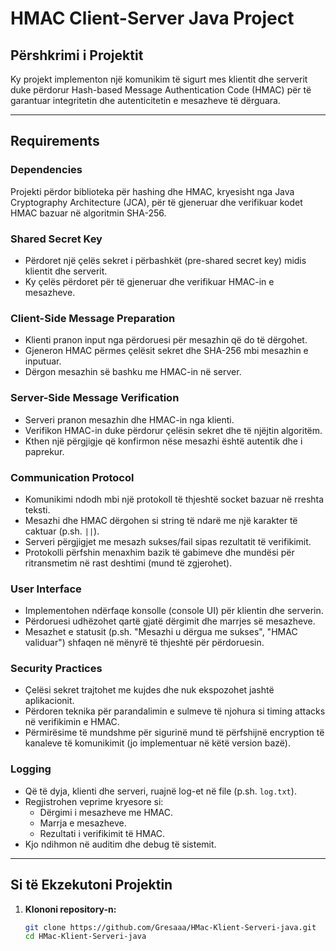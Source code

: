 # HMAC Client-Server Java Project

## Përshkrimi i Projektit
Ky projekt implementon një komunikim të sigurt mes klientit dhe serverit duke përdorur Hash-based Message Authentication Code (HMAC) për të garantuar integritetin dhe autenticitetin e mesazheve të dërguara.

---

## Requirements

### Dependencies

Projekti përdor biblioteka për hashing dhe HMAC, kryesisht nga Java Cryptography Architecture (JCA), për të gjeneruar dhe verifikuar kodet HMAC bazuar në algoritmin SHA-256.

### Shared Secret Key

- Përdoret një çelës sekret i përbashkët (pre-shared secret key) midis klientit dhe serverit.
- Ky çelës përdoret për të gjeneruar dhe verifikuar HMAC-in e mesazheve.

### Client-Side Message Preparation

- Klienti pranon input nga përdoruesi për mesazhin që do të dërgohet.
- Gjeneron HMAC përmes çelësit sekret dhe SHA-256 mbi mesazhin e inputuar.
- Dërgon mesazhin së bashku me HMAC-in në server.


### Server-Side Message Verification

- Serveri pranon mesazhin dhe HMAC-in nga klienti.
- Verifikon HMAC-in duke përdorur çelësin sekret dhe të njëjtin algoritëm.
- Kthen një përgjigje që konfirmon nëse mesazhi është autentik dhe i paprekur.

### Communication Protocol

- Komunikimi ndodh mbi një protokoll të thjeshtë socket bazuar në rreshta teksti.
- Mesazhi dhe HMAC dërgohen si string të ndarë me një karakter të caktuar (p.sh. `||`).
- Serveri përgjigjet me mesazh sukses/fail sipas rezultatit të verifikimit.
- Protokolli përfshin menaxhim bazik të gabimeve dhe mundësi për ritransmetim në rast deshtimi (mund të zgjerohet).


### User Interface

- Implementohen ndërfaqe konsolle (console UI) për klientin dhe serverin.
- Përdoruesi udhëzohet qartë gjatë dërgimit dhe marrjes së mesazheve.
- Mesazhet e statusit (p.sh. "Mesazhi u dërgua me sukses", "HMAC validuar") shfaqen në mënyrë të thjeshtë për përdoruesin.

### Security Practices

- Çelësi sekret trajtohet me kujdes dhe nuk ekspozohet jashtë aplikacionit.
- Përdoren teknika për parandalimin e sulmeve të njohura si timing attacks në verifikimin e HMAC.
- Përmirësime të mundshme për sigurinë mund të përfshijnë encryption të kanaleve të komunikimit (jo implementuar në këtë version bazë).

### Logging

- Që të dyja, klienti dhe serveri, ruajnë log-et në file (p.sh. `log.txt`).
- Regjistrohen veprime kryesore si:
    - Dërgimi i mesazheve me HMAC.
    - Marrja e mesazheve.
    - Rezultati i verifikimit të HMAC.
- Kjo ndihmon në auditim dhe debug të sistemit.

---

## Si të Ekzekutoni Projektin

1. **Klononi repository-n:**
   ```bash
   git clone https://github.com/Gresaaa/HMac-Klient-Serveri-java.git
   cd HMac-Klient-Serveri-java
   

